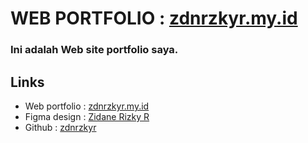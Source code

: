 <h1>WEB PORTFOLIO : <a href="https://zdnrzkyr.my.id" target="_blank">zdnrzkyr.my.id</a></h1>
<h3>Ini adalah Web site portfolio saya.</h3>
<h2>Links</h2>
<ul>
    <li>Web portfolio : <a href="https://zdnrzkyr.my.id" target="_blank">zdnrzkyr.my.id</a></li>
    <li>Figma design : <a href="https://www.figma.com/design/4ByhwcBLDptYhFMWgvbQRH/WEB-PORTFOLIO?t=yF02KuLDlbOxeTw0-0" target="_blank">Zidane Rizky R</a></li>
    <li>Github : <a href="https://github.com/zdnrzkyr/">zdnrzkyr</a></li>
</ul>

